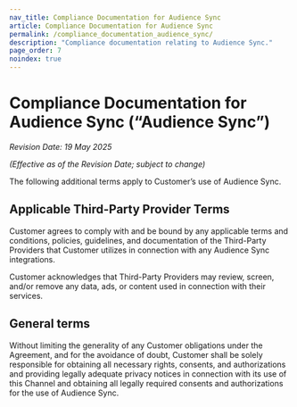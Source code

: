 ```yaml
---
nav_title: Compliance Documentation for Audience Sync
article: Compliance Documentation for Audience Sync
permalink: /compliance_documentation_audience_sync/
description: "Compliance documentation relating to Audience Sync."
page_order: 7
noindex: true
---
```


# Compliance Documentation for Audience Sync (“Audience Sync”) 

_Revision Date: 19 May 2025_

_(Effective as of the Revision Date; subject to change)_

The following additional terms apply to Customer’s use of Audience Sync.

## Applicable Third-Party Provider Terms

Customer agrees to comply with and be bound by any applicable terms and conditions, policies, guidelines, and documentation of the Third-Party Providers that Customer utilizes in connection with any Audience Sync integrations.

Customer acknowledges that Third-Party Providers may review, screen, and/or remove any data, ads, or content used in connection with their services. 

## General terms

Without limiting the generality of any Customer obligations under the Agreement, and for the avoidance of doubt, Customer shall be solely responsible for obtaining all necessary rights, consents, and authorizations and providing legally adequate privacy notices in connection with its use of this Channel and obtaining all legally required consents and authorizations for the use of Audience Sync.

